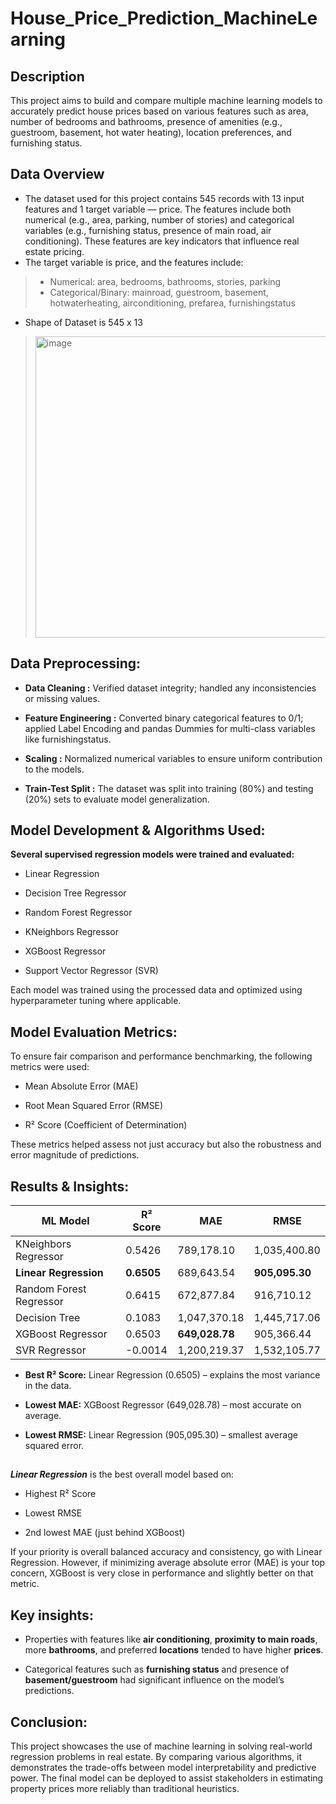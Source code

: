 # House_Price_Prediction_MachineLearning

## Description
This project aims to build and compare multiple machine learning models to accurately predict house prices based on various features such as area, number of bedrooms and bathrooms, presence of amenities (e.g., guestroom, basement, hot water heating), location preferences, and furnishing status.


## Data Overview

- The dataset used for this project contains 545 records with 13 input features and 1 target variable — price. The features include both numerical (e.g., area, parking, number of stories) and categorical variables (e.g., furnishing status, presence of main road, air conditioning). These features are key indicators that influence real estate pricing.
- The target variable is price, and the features include:
> - Numerical: area, bedrooms, bathrooms, stories, parking
> - Categorical/Binary: mainroad, guestroom, basement, hotwaterheating, airconditioning, prefarea, furnishingstatus
-  Shape of Dataset is 545 x 13
 > <img width="1345" height="482" alt="image" src="https://github.com/user-attachments/assets/b84b168e-5bec-4cac-9f10-199549cae77d" />
##

## Data Preprocessing:

- **Data Cleaning :** Verified dataset integrity; handled any inconsistencies or missing values.

- **Feature Engineering :** Converted binary categorical features to 0/1; applied Label Encoding and pandas Dummies for multi-class variables like furnishingstatus.

- **Scaling :** Normalized numerical variables to ensure uniform contribution to the models.

- **Train-Test Split :** The dataset was split into training (80%) and testing (20%) sets to evaluate model generalization.

## Model Development & Algorithms Used:

**Several supervised regression models were trained and evaluated:**

- Linear Regression

- Decision Tree Regressor

- Random Forest Regressor

- KNeighbors Regressor

- XGBoost Regressor

- Support Vector Regressor (SVR)

Each model was trained using the processed data and optimized using hyperparameter tuning where applicable.

##

## Model Evaluation Metrics:

To ensure fair comparison and performance benchmarking, the following metrics were used:

- Mean Absolute Error (MAE)

- Root Mean Squared Error (RMSE)

- R² Score (Coefficient of Determination)

These metrics helped assess not just accuracy but also the robustness and error magnitude of predictions.

##

## Results & Insights:

  | ML Model                | R² Score   | MAE            | RMSE           |
  | ----------------------- | ---------- | -------------- | -------------- |
  | KNeighbors Regressor    | 0.5426     | 789,178.10     | 1,035,400.80   |
  | **Linear Regression**   | **0.6505** | 689,643.54     | **905,095.30** |
  | Random Forest Regressor | 0.6415     | 672,877.84     | 916,710.12     |
  | Decision Tree           | 0.1083     | 1,047,370.18   | 1,445,717.06   |
  | XGBoost Regressor       | 0.6503     | **649,028.78** | 905,366.44     |
  | SVR Regressor           | -0.0014    | 1,200,219.37   | 1,532,105.77   |


- **Best R² Score:** Linear Regression (0.6505) – explains the most variance in the data.

- **Lowest MAE:** XGBoost Regressor (649,028.78) – most accurate on average.

- **Lowest RMSE:** Linear Regression (905,095.30) – smallest average squared error.
##

***Linear Regression*** is the best overall model based on:

- Highest R² Score

- Lowest RMSE
- 2nd lowest MAE (just behind XGBoost)

If your priority is overall balanced accuracy and consistency, go with Linear Regression.
However, if minimizing average absolute error (MAE) is your top concern, XGBoost is very close in performance and slightly better on that metric.

##

## Key insights:

- Properties with features like **air conditioning**, **proximity to main roads**, more **bathrooms**, and preferred **locations** tended to have higher **prices**.

- Categorical features such as **furnishing status** and presence of **basement/guestroom** had significant influence on the model’s predictions.

##

## Conclusion:

This project showcases the use of machine learning in solving real-world regression problems in real estate. By comparing various algorithms, it demonstrates the trade-offs between model interpretability and predictive power. The final model can be deployed to assist stakeholders in estimating property prices more reliably than traditional heuristics.
